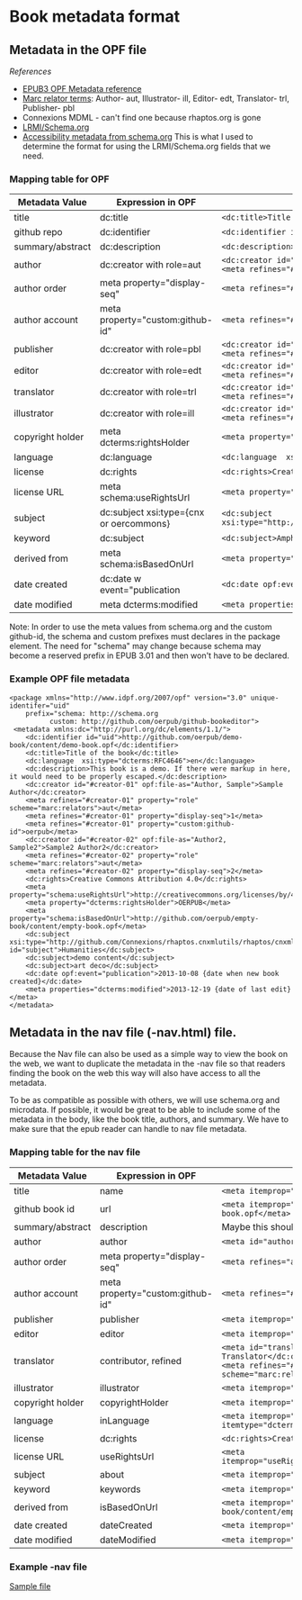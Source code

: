 # Book metadata format

## Metadata in the OPF file

*References*
* [EPUB3 OPF Metadata reference](http://www.idpf.org/epub/30/spec/epub30-publications.html#sec-metadata-elem)
* [Marc relator terms](http://www.loc.gov/marc/relators/relaterm.html): Author- aut, Illustrator- ill, Editor- edt, Translator- trl, Publisher- pbl
* Connexions MDML - can't find one because rhaptos.org is gone
* [LRMI/Schema.org](http://www.lrmi.net/the-specification)
* [Accessibility metadata from schema.org](http://www.idpf.org/accessibility/guidelines/content/meta/schema.org.php) This is what I used to determine the format for using the LRMI/Schema.org fields that we need.

### Mapping table for OPF

Metadata Value | Expression in OPF | Example
----------- | -------------------- | ------------
title       | dc:title             | ```<dc:title>Title of the book</dc:title>```
github repo | dc:identifier        | ```<dc:identifier id="uid">http://github.com/oerpub/demo-book/content/demo-book.opf</dc:identifier> ```
summary/abstract | dc:description | ```<dc:description> *summary/abstract with markup escaped* </dc:description>```
author      | dc:creator with role=aut | ```<dc:creator id="#creator01" opf:file-as="Author, Sample">Sample Author</dc:creator>```<br />```<meta refines="#creator01" property="role" scheme="marc:relators">aut</meta>```
author order | meta property="display-seq" |```<meta refines="#creator01" property="display-seq">1</meta>```
author account | meta property="custom:github-id" | ```<meta refines="#creator01" property="custom:github-id">oerpub</meta>```
publisher | dc:creator with role=pbl | ```<dc:creator id="#creator01" opf:file-as="Publisher, Sample">Sample Publisher</dc:creator>```<br />```<meta refines="#creator01" property="role" scheme="marc:relators">pbl</meta>```
editor      | dc:creator with role=edt | ```<dc:creator id="#creator01" opf:file-as="Author, Sample">Sample Author</dc:creator>```<br />```<meta refines="#creator01" property="role" scheme="marc:relators">edt</meta>```
translator  | dc:creator with role=trl | ```<dc:creator id="#creator01" opf:file-as="Author, Sample">Sample Author</dc:creator>```<br />```<meta refines="#creator01" property="role" scheme="marc:relators">trl</meta>```
illustrator | dc:creator with role=ill | ```<dc:creator id="#creator01" opf:file-as="Author, Sample">Sample Author</dc:creator>```<br />```<meta refines="#creator01" property="role" scheme="marc:relators">ill</meta>```
copyright holder | meta dcterms:rightsHolder | ```<meta property="dcterms:rightsHolder">Mister Owner</meta>```
language	| dc:language | ```<dc:language  xsi:type="dcterms:RFC4646">en</dc:language>```
license		| dc:rights | ```<dc:rights>Creative Commons Attribution 4.0</dc:rights>```
license URL | meta schema:useRightsUrl | ```<meta property="schema:useRightsUrl">http://creativecommons.org/licenses/by/4.0/</meta>```
subject		| dc:subject xsi:type={cnx or oercommons} | ```<dc:subject xsi:type="http://github.com/Connexions/rhaptos.cnxmlutils/rhaptos/cnxmlutils/schema">Humanities</dc:subject>```
keyword		| dc:subject | ```<dc:subject>Amphibians</dc:subject>```
derived from | meta schema:isBasedOnUrl | ```<meta property="schema:isBasedOnUrl">http://github.com/oerpub/empty-book/content/empty-book.opf</meta>```
date created | dc:date w event="publication | ```<dc:date opf:event="publication">2013-10-08 {date when new book created}</dc:date>```
date modified | meta dcterms:modified | ```<meta properties="dcterms:modified">2013-12-19 {date of last edit}</meta>```

Note: In order to use the meta values from schema.org and the custom github-id, the schema and custom prefixes must declares in the package element. The need for "schema" may change because schema may become a reserved prefix in EPUB 3.01 and then won't have to be declared.

### Example OPF file metadata

```
<package xmlns="http://www.idpf.org/2007/opf" version="3.0" unique-identifer="uid"	
	prefix="schema: http://schema.org
          custom: http://github.com/oerpub/github-bookeditor">
 <metadata xmlns:dc="http://purl.org/dc/elements/1.1/">
    <dc:identifier id="uid">http://github.com/oerpub/demo-book/content/demo-book.opf</dc:identifier>
    <dc:title>Title of the book</dc:title>
    <dc:language  xsi:type="dcterms:RFC4646">en</dc:language>
    <dc:description>This book is a demo. If there were markup in here, it would need to be properly escaped.</dc:description>
    <dc:creator id="#creator-01" opf:file-as="Author, Sample">Sample Author</dc:creator>
    <meta refines="#creator-01" property="role" scheme="marc:relators">aut</meta>
	<meta refines="#creator-01" property="display-seq">1</meta>
	<meta refines="#creator-01" property="custom:github-id">oerpub</meta>
	<dc:creator id="#creator-02" opf:file-as="Author2, Sample2">Sample2 Author2</dc:creator>
    <meta refines="#creator-02" property="role" scheme="marc:relators">aut</meta>
	<meta refines="#creator-02" property="display-seq">2</meta>
    <dc:rights>Creative Commons Attribution 4.0</dc:rights>
    <meta property="schema:useRightsUrl">http://creativecommons.org/licenses/by/4.0/</meta>
    <meta property="dcterms:rightsHolder">OERPUB</meta>
    <meta property="schema:isBasedOnUrl">http://github.com/oerpub/empty-book/content/empty-book.opf</meta>
    <dc:subject xsi:type="http://github.com/Connexions/rhaptos.cnxmlutils/rhaptos/cnxmlutils/schema" id="subject">Humanities</dc:subject>
    <dc:subject>demo content</dc:subject>
    <dc:subject>art deco</dc:subject>
    <dc:date opf:event="publication">2013-10-08 {date when new book created}</dc:date>
    <meta properties="dcterms:modified">2013-12-19 {date of last edit}</meta>
</metadata>
```

## Metadata in the nav file \(-nav.html\) file.

Because the Nav file can also be used as a simple way to view the book on the web, we want to duplicate the metadata in the -nav file so that readers finding the book on the web this way will also have access to all the metadata.

To be as compatible as possible with others, we will use schema.org and microdata. If possible, it would be great to be able to include some of the metadata in the body, like the book title, authors, and summary. We have to make sure that the epub reader can handle to nav file metadata. 

### Mapping table for the nav file

Metadata Value | Expression in OPF | Example
----------- | -------------------- | ------------
title       | name            | ```<meta itemprop="name">Title of the book</meta>```
github book id | url       | ```<meta itemprop="url">http://github.com/oerpub/demo-book/content/demo-book.opf</meta> ```
summary/abstract | description | Maybe this should go in the body of the nav file. Need to see what is legal there.
author      | author | ```<meta id="author01" itemprop="author">Sample Author</meta>```
author order | meta property="display-seq" |```<meta refines="author01" property="display-seq">1</meta>```
author account | meta property="custom:github-id" | ```<meta refines="#author01" property="custom:github-id">oerpub</meta>```
publisher      | publisher | ```<meta itemprop="publisher">Sample Publisher</meta>```
editor      | editor | ```<meta itemprop="editor">Sample Editor</meta>```
translator  | contributor, refined | ```<meta id="translator01"itemprop="contributor">Sample Translator</dc:creator>```<br />```<meta refines="#translator01" property="role" scheme="marc:relators">trl</meta>```
illustrator | illustrator | ```<meta itemprop="illustrator">Sample Illustrator</meta>```
copyright holder | copyrightHolder | ```<meta itemprop="copyrightHolder">Mister Owner</meta>```
language	| inLanguage | ```<meta itemprop="inLanguage" content="en"  itemtype="dcterms:RFC4646">English</meta>```
license		| dc:rights | ```<dc:rights>Creative Commons Attribution 4.0</dc:rights>```
license URL | useRightsUrl | ```<meta itemprop="useRightsUrl">http://creativecommons.org/licenses/by/4.0/</meta>```
subject		| about | ```<meta itemprop="about">Humanities</meta>```
keyword		| keywords | ```<meta itemprop="keywords">Amphibians</meta>```
derived from | isBasedOnUrl | ```<meta itemprop="isBasedOnUrl">http://github.com/oerpub/empty-book/content/empty-book.opf</meta>```
date created | dateCreated | ```<meta itemprop="dateCreated">2013-10-08</meta>```
date modified | dateModified | ```<meta itemprop="dateModified">2013-11-15</meta>```

### Example -nav file

[Sample file](sample-with-microdata-nav.html)